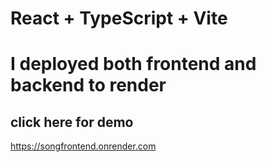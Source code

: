 # React + TypeScript + Vite

# I deployed both frontend and backend to render

## click here for demo

https://songfrontend.onrender.com

